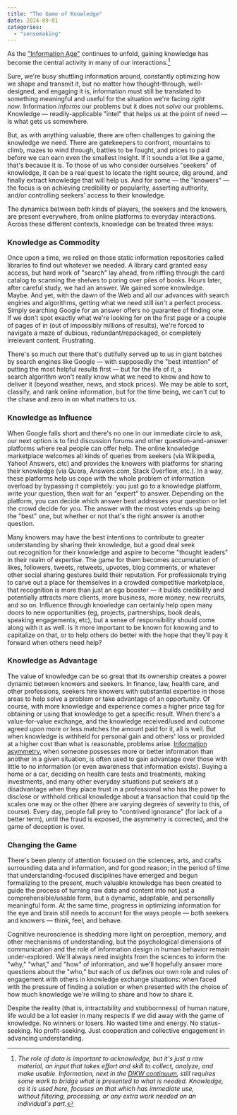 ```yaml
---
title: "The Game of Knowledge"
date: 2014-09-01
categories: 
  - "sensemaking"
---
```


As the ["Information Age"](/the-dawn-of-the-understanding-age) continues to unfold, gaining knowledge has become the central activity in many of our interactions.[^1]

[^1]: _The role of data is important to acknowledge, but it's just a raw material, an input that takes effort and skill to collect, analyze, and make usable. Information, next in the [DIKW continuum](http://en.wikipedia.org/wiki/DIKW_Pyramid), still requires some work to bridge what is presented to what is needed. Knowledge, as it is used here, focuses on that which has immediate use, without filtering, processing, or any extra work needed on an individual's part._

Sure, we're busy shuttling information around, constantly optimizing how we shape and transmit it, but no matter how thought-through, well-designed, and engaging it is, information must still be translated to something meaningful and useful for the situation we're facing _right now_. Information _informs_ our problems but it does not _solve_ our problems. Knowledge — readily-applicable "intel" that helps us at the point of need — is what gets us somewhere.

But, as with anything valuable, there are often challenges to gaining the knowledge we need. There are gatekeepers to confront, mountains to climb, mazes to wind through, battles to be fought, and prices to paid before we can earn even the smallest insight. If it sounds a lot like a game, that's because it is. To those of us who consider ourselves "seekers" of knowledge, it can be a real quest to locate the right source, dig around, and finally extract knowledge that will help us. And for some — the "knowers" — the focus is on achieving credibility or popularity, asserting authority, and/or controlling seekers' access to their knowledge.

The dynamics between both kinds of players, the seekers and the knowers, are present everywhere, from online platforms to everyday interactions. Across these different contexts, knowledge can be treated three ways:

### Knowledge as Commodity

Once upon a time, we relied on those static information repositories called libraries to find out whatever we needed. A library card granted easy access, but hard work of "search" lay ahead, from riffling through the card catalog to scanning the shelves to poring over piles of books. Hours later, after careful study, we had an answer. We gained some knowledge. Maybe. And yet, with the dawn of the Web and all our advances with search engines and algorithms, getting what we need still isn't a perfect process. Simply searching Google for an answer offers no guarantee of finding one. If we don't spot exactly what we're looking for on the first page or a couple of pages of in (out of impossibly millions of results), we're forced to navigate a maze of dubious, redundant/repackaged, or completely irrelevant content. Frustrating.

There's so much out there that's dutifully served up to us in giant batches by search engines like Google — with supposedly the "best intention" of putting the most helpful results first — but for the life of it, a search algorithm won't really know what we need to know and how to deliver it (beyond weather, news, and stock prices). We may be able to sort, classify, and rank online information, but for the time being, we can't cut to the chase and zero in on what matters to us.

### Knowledge as Influence

When Google falls short and there's no one in our immediate circle to ask, our next option is to find discussion forums and other question-and-answer platforms where real people can offer help. The online knowledge marketplace welcomes all kinds of queries from seekers (via Wikipedia, Yahoo! Answers, etc) and provides the knowers with platforms for sharing their knowledge (via Quora, Answers.com, Stack Overflow, etc.). In a way, these platforms help us cope with the whole problem of information overload by bypassing it completely: you just go to a knowledge platform, write your question, then wait for an "expert" to answer. Depending on the platform, you can decide which answer best addresses your question or let the crowd decide for you. The answer with the most votes ends up being the "best" one, but whether or not that's the right answer is another question.

Many knowers may have the best intentions to contribute to greater understanding by sharing their knowledge, but a good deal seek out recognition for their knowledge and aspire to become "thought leaders" in their realm of expertise. The game for them becomes accumulation of likes, followers, tweets, retweets, upvotes, blog comments, or whatever other social sharing gestures build their reputation. For professionals trying to carve out a place for themselves in a crowded competitive marketplace, that recognition is more than just an ego booster — it builds credibility and potentially attracts more clients, more business, more money, new recruits, and so on. Influence through knowledge can certainly help open many doors to new opportunities (eg, projects, partnerships, book deals, speaking engagements, etc), but a sense of responsibility should come along with it as well. Is it more important to be known for knowing and to capitalize on that, or to help others do better with the hope that they'll pay it forward when others need help?

### Knowledge as Advantage

The value of knowledge can be so great that its ownership creates a power dynamic between knowers and seekers. In finance, law, health care, and other professions, seekers hire knowers with substantial expertise in those areas to help solve a problem or take advantage of an opportunity. Of course, with more knowledge and experience comes a higher price tag for obtaining or using that knowledge to get a specific result. When there's a value-for-value exchange, and the knowledge received/used and outcome agreed upon more or less matches the amount paid for it, all is well. But when knowledge is withheld for personal gain and others' loss or provided at a higher cost than what is reasonable, problems arise. [Information asymmetry](http://en.wikipedia.org/wiki/Information_asymmetry), when someone possesses more or better information than another in a given situation, is often used to gain advantage over those with little to no information (or even awareness that information exists). Buying a home or a car, deciding on health care tests and treatments, making investments, and many other everyday situations put seekers at a disadvantage when they place trust in a professional who has the power to disclose or withhold critical knowledge about a transaction that could tip the scales one way or the other (there are varying degrees of severity to this, of course). Every day, people fall prey to "contrived ignorance" (for lack of a better term), until the fraud is exposed, the asymmetry is corrected, and the game of deception is over.

### Changing the Game

There's been plenty of attention focused on the sciences, arts, and crafts surrounding data and information, and for good reason; in the period of time that understanding-focused disciplines have emerged and begun formalizing to the present, much valuable knowledge has been created to guide the process of turning raw data and content into not just a comprehensible/usable form, but a dynamic, adaptable, and personally meaningful form. At the same time, progress in optimizing information for the eye and brain still needs to account for the ways people — both seekers and knowers — think, feel, and behave.

Cognitive neuroscience is shedding more light on perception, memory, and other mechanisms of understanding, but the psychological dimensions of communication and the role of information design in human behavior remain under-explored. We'll always need insights from the sciences to inform the "why," "what," and "how" of information, and we'll hopefully answer more questions about the "who," but each of us defines our own role and rules of engagement with others in knowledge exchange situations: when faced with the pressure of finding a solution or when presented with the choice of how much knowledge we're willing to share and how to share it.

Despite the reality (that is, intractability and stubbornness) of human nature, life would be a lot easier in many respects if we did away with the game of knowledge. No winners or losers. No wasted time and energy. No status-seeking. No profit-seeking. Just cooperation and collective engagement in advancing understanding.
